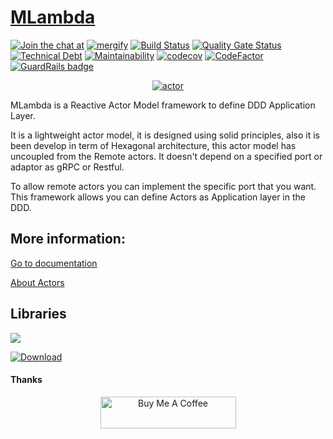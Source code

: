 # [MLambda](https://www.mlambda.net)

[![Join the chat at](https://badges.gitter.im/M-Lambda/Actor.svg)](https://gitter.im/M-Lambda/Actor?utm_source=badge&utm_medium=badge&utm_campaign=pr-badge)
[![mergify](https://img.shields.io/endpoint.svg?url=https://gh.mergify.io/badges/RoyGI/MLambda&amp;style=flat)](https://mergify.io)
[![Build Status](https://travis-ci.com/RoyGI/MLambda.svg?branch=master)](https://travis-ci.com/RoyGI/MLambda)
[![Quality Gate Status](https://sonarcloud.io/api/project_badges/measure?project=RoyGI_MLambda&metric=alert_status)](https://sonarcloud.io/dashboard?id=RoyGI_MLambda)
[![Technical Debt](https://sonarcloud.io/api/project_badges/measure?project=RoyGI_MLambda&metric=sqale_index)](https://sonarcloud.io/dashboard?id=RoyGI_MLambda)
[![Maintainability](https://api.codeclimate.com/v1/badges/737d19a0ea28334bf24f/maintainability)](https://codeclimate.com/github/RoyGI/MLambda/maintainability)
[![codecov](https://codecov.io/gh/RoyGI/MLambda/branch/master/graph/badge.svg)](https://codecov.io/gh/RoyGI/MLambda)
[![CodeFactor](https://www.codefactor.io/repository/github/roygi/mlambda/badge)](https://www.codefactor.io/repository/github/roygi/mlambda)
[![GuardRails badge](https://badges.guardrails.io/RoyGI/MLambda.svg?token=92ebac5e2201973fdb72dab039abe5da63bc8427d4dda67f0b33e71a15c6f06f&provider=github)](https://dashboard.guardrails.io/default/gh/RoyGI/MLambda)

<p align="center">
    <a href="https://actors.mlambda.net">
      <img src="https://actors.mlambda.net/site/assets/mactor.png" alt="actor">
    </a>
</p>

MLambda is a Reactive Actor Model framework to define DDD Application Layer.
 
It is a lightweight actor model, it is designed using solid principles, also it is been develop in term of Hexagonal  architecture, this actor model has uncoupled from the Remote actors. It doesn't depend on a specified port or adaptor as gRPC or Restful. 
 
 To allow remote actors you can implement the specific port that you want. This framework allows you
can define Actors as Application layer in the DDD.
 
 
 ## More information:
 
[Go to documentation](https://actors.mlambda.net)

[About Actors](https://www.youtube.com/watch?v=7erJ1DV_Tlo) 


## Libraries

<a href='https://bintray.com/roygi/mlibrary/MLambda.Actors?source=watch' alt='Get automatic notifications about new "MLambda.Actors" versions'>
    <img src='https://www.bintray.com/docs/images/bintray_badge_color.png'>
</a>

[![Download](https://api.bintray.com/packages/roygi/mlibrary/MLambda.Actors/images/download.svg)](https://bintray.com/roygi/mlibrary/MLambda.Actors/_latestVersion)



#### Thanks

<p align="center">
    <a href="https://www.buymeacoffee.com/yordivad" target="_blank">
        <img src="https://cdn.buymeacoffee.com/buttons/default-orange.png" alt="Buy Me A Coffee" width="217px" height="51px">       </a>
</p>
